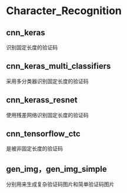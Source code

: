 # Character_Recognition
##  cnn\_keras

识别固定长度的验证码

## cnn\_keras\_multi\_classifiers

采用多分类器识别固定长度的验证码

## cnn\_kerass\_resnet

使用残差网络识别固定长度的验证码

## cnn\_tensorflow\_ctc
是被非固定长度的验证码
## gen_img，gen\_img\_simple
分别用来生成复杂验证码图片和简单验证码图片
